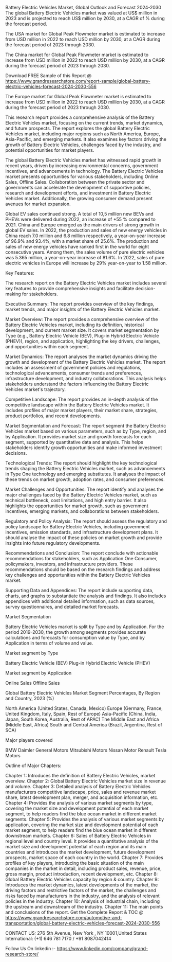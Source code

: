 Battery Electric Vehicles Market, Global Outlook and Forecast 2024-2030
The global Battery Electric Vehicles market was valued at US$ million in 2023 and is projected to reach US$ million by 2030, at a CAGR of % during the forecast period.

The USA market for Global Peak Flowmeter market is estimated to increase from USD million in 2022 to reach USD million by 2030, at a CAGR during the forecast period of 2023 through 2030.

The China market for Global Peak Flowmeter market is estimated to increase from USD million in 2022 to reach USD million by 2030, at a CAGR during the forecast period of 2023 through 2030.

Download FREE Sample of this Report @ https://www.grandresearchstore.com/report-sample/global-battery-electric-vehicles-forecast-2024-2030-556

The Europe market for Global Peak Flowmeter market is estimated to increase from USD million in 2022 to reach USD million by 2030, at a CAGR during the forecast period of 2023 through 2030.

This research report provides a comprehensive analysis of the Battery Electric Vehicles market, focusing on the current trends, market dynamics, and future prospects. The report explores the global Battery Electric Vehicles market, including major regions such as North America, Europe, Asia-Pacific, and emerging markets. It also examines key factors driving the growth of Battery Electric Vehicles, challenges faced by the industry, and potential opportunities for market players.

The global Battery Electric Vehicles market has witnessed rapid growth in recent years, driven by increasing environmental concerns, government incentives, and advancements in technology. The Battery Electric Vehicles market presents opportunities for various stakeholders, including Online Sales, Offline Sales. Collaboration between the private sector and governments can accelerate the development of supportive policies, research and development efforts, and investment in Battery Electric Vehicles market. Additionally, the growing consumer demand present avenues for market expansion.

Global EV sales continued strong. A total of 10,5 million new BEVs and PHEVs were delivered during 2022, an increase of +55 % compared to 2021. China and Europe emerged as the main drivers of strong growth in global EV sales. In 2022, the production and sales of new energy vehicles in China reach 7.0 million and 6.8 million respectively, a year-on-year increase of 96.9% and 93.4%, with a market share of 25.6%. The production and sales of new energy vehicles have ranked first in the world for eight consecutive years. Among them, the sales volume of pure electric vehicles was 5.365 million, a year-on-year increase of 81.6%. In 2022, sales of pure electric vehicles in Europe will increase by 29% year-on-year to 1.58 million.

Key Features:

The research report on the Battery Electric Vehicles market includes several key features to provide comprehensive insights and facilitate decision-making for stakeholders.

Executive Summary: The report provides overview of the key findings, market trends, and major insights of the Battery Electric Vehicles market.

Market Overview: The report provides a comprehensive overview of the Battery Electric Vehicles market, including its definition, historical development, and current market size. It covers market segmentation by Type (e.g., Battery Electric Vehicle (BEV), Plug-in Hybrid Electric Vehicle (PHEV)), region, and application, highlighting the key drivers, challenges, and opportunities within each segment.

Market Dynamics: The report analyses the market dynamics driving the growth and development of the Battery Electric Vehicles market. The report includes an assessment of government policies and regulations, technological advancements, consumer trends and preferences, infrastructure development, and industry collaborations. This analysis helps stakeholders understand the factors influencing the Battery Electric Vehicles market's trajectory.

Competitive Landscape: The report provides an in-depth analysis of the competitive landscape within the Battery Electric Vehicles market. It includes profiles of major market players, their market share, strategies, product portfolios, and recent developments.

Market Segmentation and Forecast: The report segment the Battery Electric Vehicles market based on various parameters, such as by Type, region, and by Application. It provides market size and growth forecasts for each segment, supported by quantitative data and analysis. This helps stakeholders identify growth opportunities and make informed investment decisions.

Technological Trends: The report should highlight the key technological trends shaping the Battery Electric Vehicles market, such as advancements in Type One technology and emerging substitutes. It analyses the impact of these trends on market growth, adoption rates, and consumer preferences.

Market Challenges and Opportunities: The report identify and analyses the major challenges faced by the Battery Electric Vehicles market, such as technical bottleneck, cost limitations, and high entry barrier. It also highlights the opportunities for market growth, such as government incentives, emerging markets, and collaborations between stakeholders.

Regulatory and Policy Analysis: The report should assess the regulatory and policy landscape for Battery Electric Vehicles, including government incentives, emission standards, and infrastructure development plans. It should analyse the impact of these policies on market growth and provide insights into future regulatory developments.

Recommendations and Conclusion: The report conclude with actionable recommendations for stakeholders, such as Application One Consumer, policymakers, investors, and infrastructure providers. These recommendations should be based on the research findings and address key challenges and opportunities within the Battery Electric Vehicles market.

Supporting Data and Appendices: The report include supporting data, charts, and graphs to substantiate the analysis and findings. It also includes appendices with additional detailed information, such as data sources, survey questionnaires, and detailed market forecasts.

Market Segmentation

Battery Electric Vehicles market is split by Type and by Application. For the period 2019-2030, the growth among segments provides accurate calculations and forecasts for consumption value by Type, and by Application in terms of volume and value.

Market segment by Type

Battery Electric Vehicle (BEV)
Plug-in Hybrid Electric Vehicle (PHEV)

Market segment by Application

Online Sales
Offline Sales

Global Battery Electric Vehicles Market Segment Percentages, By Region and Country, 2023 (%)

North America (United States, Canada, Mexico)
Europe (Germany, France, United Kingdom, Italy, Spain, Rest of Europe)
Asia-Pacific (China, India, Japan, South Korea, Australia, Rest of APAC)
The Middle East and Africa (Middle East, Africa)
South and Central America (Brazil, Argentina, Rest of SCA)

Major players covered

BMW
Daimler
General Motors
Mitsubishi Motors
Nissan Motor
Renault
Tesla Motors

Outline of Major Chapters:

Chapter 1: Introduces the definition of Battery Electric Vehicles, market overview.
Chapter 2: Global Battery Electric Vehicles market size in revenue and volume.
Chapter 3: Detailed analysis of Battery Electric Vehicles manufacturers competitive landscape, price, sales and revenue market share, latest development plan, merger, and acquisition information, etc.
Chapter 4: Provides the analysis of various market segments by type, covering the market size and development potential of each market segment, to help readers find the blue ocean market in different market segments.
Chapter 5: Provides the analysis of various market segments by application, covering the market size and development potential of each market segment, to help readers find the blue ocean market in different downstream markets.
Chapter 6: Sales of Battery Electric Vehicles in regional level and country level. It provides a quantitative analysis of the market size and development potential of each region and its main countries and introduces the market development, future development prospects, market space of each country in the world.
Chapter 7: Provides profiles of key players, introducing the basic situation of the main companies in the market in detail, including product sales, revenue, price, gross margin, product introduction, recent development, etc.
Chapter 8: Global Battery Electric Vehicles capacity by region & country.
Chapter 9: Introduces the market dynamics, latest developments of the market, the driving factors and restrictive factors of the market, the challenges and risks faced by manufacturers in the industry, and the analysis of relevant policies in the industry.
Chapter 10: Analysis of industrial chain, including the upstream and downstream of the industry.
Chapter 11: The main points and conclusions of the report.
Get the Complete Report & TOC @ https://www.grandresearchstore.com/automotive-and-transportation/global-battery-electric-vehicles-forecast-2024-2030-556

CONTACT US:
276 5th Avenue, New York , NY 10001,United States
International: (+1) 646 781 7170 / +91 8087042414

Follow Us On linkedin :- https://www.linkedin.com/company/grand-research-store/
